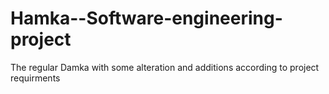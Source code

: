 # Hamka--Software-engineering-project
The regular Damka with some alteration and additions according to project requirments 
